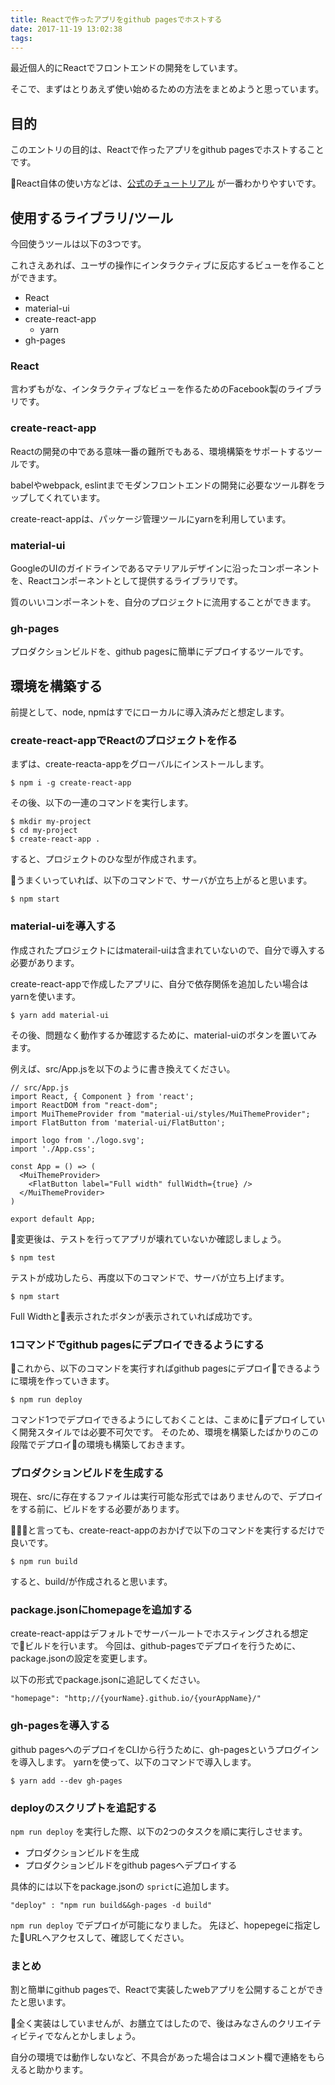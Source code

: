 ```yaml
---
title: Reactで作ったアプリをgithub pagesでホストする
date: 2017-11-19 13:02:38
tags:
---
```

最近個人的にReactでフロントエンドの開発をしています。

そこで、まずはとりあえず使い始めるための方法をまとめようと思っています。

## 目的
このエントリの目的は、Reactで作ったアプリをgithub pagesでホストすることです。

React自体の使い方などは、[公式のチュートリアル](https://reactjs.org/tutorial/tutorial.html)
が一番わかりやすいです。

## 使用するライブラリ/ツール
今回使うツールは以下の3つです。

これさえあれば、ユーザの操作にインタラクティブに反応するビューを作ることができます。

- React
- material-ui
- create-react-app
  - yarn
- gh-pages

### React
言わずもがな、インタラクティブなビューを作るためのFacebook製のライブラリです。

### create-react-app
Reactの開発の中である意味一番の難所でもある、環境構築をサポートするツールです。

babelやwebpack, eslintまでモダンフロントエンドの開発に必要なツール群をラップしてくれています。

create-react-appは、パッケージ管理ツールにyarnを利用しています。

### material-ui
GoogleのUIのガイドラインであるマテリアルデザインに沿ったコンポーネントを、Reactコンポーネントとして提供するライブラリです。

質のいいコンポーネントを、自分のプロジェクトに流用することができます。

### gh-pages
プロダクションビルドを、github pagesに簡単にデプロイするツールです。

## 環境を構築する
前提として、node, npmはすでにローカルに導入済みだと想定します。

### create-react-appでReactのプロジェクトを作る
まずは、create-reacta-appをグローバルにインストールします。
```
$ npm i -g create-react-app
```

その後、以下の一連のコマンドを実行します。

```
$ mkdir my-project
$ cd my-project
$ create-react-app .
```

すると、プロジェクトのひな型が作成されます。

うまくいっていれば、以下のコマンドで、サーバが立ち上がると思います。
```
$ npm start
```

### material-uiを導入する
作成されたプロジェクトにはmaterail-uiは含まれていないので、自分で導入する必要があります。

create-react-appで作成したアプリに、自分で依存関係を追加したい場合はyarnを使います。

```
$ yarn add material-ui
```

その後、問題なく動作するか確認するために、material-uiのボタンを置いてみます。

例えば、src/App.jsを以下のように書き換えてください。

```
// src/App.js
import React, { Component } from 'react';
import ReactDOM from "react-dom";
import MuiThemeProvider from "material-ui/styles/MuiThemeProvider";
import FlatButton from 'material-ui/FlatButton';

import logo from './logo.svg';
import './App.css';

const App = () => (
  <MuiThemeProvider>
    <FlatButton label="Full width" fullWidth={true} />
  </MuiThemeProvider>
)

export default App;
```

変更後は、テストを行ってアプリが壊れていないか確認しましょう。

```
$ npm test
```

テストが成功したら、再度以下のコマンドで、サーバが立ち上げます。
```
$ npm start
```

Full Widthと表示されたボタンが表示されていれば成功です。

### 1コマンドでgithub pagesにデプロイできるようにする
これから、以下のコマンドを実行すればgithub pagesにデプロイできるように環境を作っていきます。

```
$ npm run deploy
```

コマンド1つでデプロイできるようにしておくことは、こまめにデプロイしていく開発スタイルでは必要不可欠です。
そのため、環境を構築したばかりのこの段階でデプロイの環境も構築しておきます。

### プロダクションビルドを生成する
現在、src/に存在するファイルは実行可能な形式ではありませんので、デプロイをする前に、ビルドをする必要があります。

と言っても、create-react-appのおかげで以下のコマンドを実行するだけで良いです。

```
$ npm run build
```

すると、build/が作成されると思います。

### package.jsonにhomepageを追加する
create-react-appはデフォルトでサーバールートでホスティングされる想定でビルドを行います。
今回は、github-pagesでデプロイを行うために、package.jsonの設定を変更します。

以下の形式でpackage.jsonに追記してください。
```
"homepage": "http;//{yourName}.github.io/{yourAppName}/"
```

### gh-pagesを導入する
github pagesへのデプロイをCLIから行うために、gh-pagesというプログインを導入します。
yarnを使って、以下のコマンドで導入します。

```
$ yarn add --dev gh-pages
```
### deployのスクリプトを追記する

`npm run deploy` を実行した際、以下の2つのタスクを順に実行しさせます。

- プロダクションビルドを生成
- プロダクションビルドをgithub pagesへデプロイする

具体的には以下をpackage.jsonの `sprict`に追加します。

```
"deploy" : "npm run build&&gh-pages -d build"
```


`npm run deploy` でデプロイが可能になりました。
先ほど、hopepegeに指定したURLへアクセスして、確認してください。


### まとめ
割と簡単にgithub pagesで、Reactで実装したwebアプリを公開することができたと思います。

全く実装はしていませんが、お膳立てはしたので、後はみなさんのクリエイティビティでなんとかしましょう。

自分の環境では動作しないなど、不具合があった場合はコメント欄で連絡をもらえると助かります。